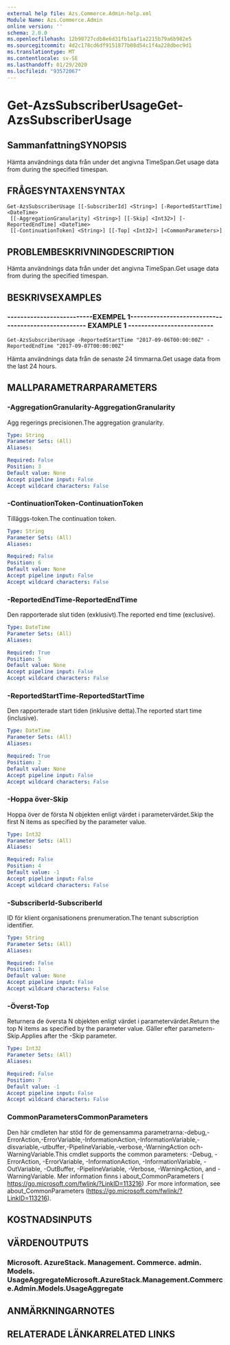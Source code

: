 ```yaml
---
external help file: Azs.Commerce.Admin-help.xml
Module Name: Azs.Commerce.Admin
online version: ''
schema: 2.0.0
ms.openlocfilehash: 12b98727cdb8e6d31fb1aaf1a2215b79a6b982e5
ms.sourcegitcommit: 4d2c178cd6df9151877b08d54c1f4a228dbec9d1
ms.translationtype: MT
ms.contentlocale: sv-SE
ms.lasthandoff: 01/29/2020
ms.locfileid: "93572067"
---
```

# <span data-ttu-id="4733c-101">Get-AzsSubscriberUsage</span><span class="sxs-lookup"><span data-stu-id="4733c-101">Get-AzsSubscriberUsage</span></span>

## <span data-ttu-id="4733c-102">Sammanfattning</span><span class="sxs-lookup"><span data-stu-id="4733c-102">SYNOPSIS</span></span>
<span data-ttu-id="4733c-103">Hämta användnings data från under det angivna TimeSpan.</span><span class="sxs-lookup"><span data-stu-id="4733c-103">Get usage data from during the specified timespan.</span></span>

## <span data-ttu-id="4733c-104">FRÅGESYNTAXEN</span><span class="sxs-lookup"><span data-stu-id="4733c-104">SYNTAX</span></span>

```
Get-AzsSubscriberUsage [[-SubscriberId] <String>] [-ReportedStartTime] <DateTime>
 [[-AggregationGranularity] <String>] [[-Skip] <Int32>] [-ReportedEndTime] <DateTime>
 [[-ContinuationToken] <String>] [[-Top] <Int32>] [<CommonParameters>]
```

## <span data-ttu-id="4733c-105">PROBLEMBESKRIVNING</span><span class="sxs-lookup"><span data-stu-id="4733c-105">DESCRIPTION</span></span>
<span data-ttu-id="4733c-106">Hämta användnings data från under det angivna TimeSpan.</span><span class="sxs-lookup"><span data-stu-id="4733c-106">Get usage data from during the specified timespan.</span></span>

## <span data-ttu-id="4733c-107">BESKRIVS</span><span class="sxs-lookup"><span data-stu-id="4733c-107">EXAMPLES</span></span>

### <span data-ttu-id="4733c-108">--------------------------EXEMPEL 1--------------------------</span><span class="sxs-lookup"><span data-stu-id="4733c-108">-------------------------- EXAMPLE 1 --------------------------</span></span>
```
Get-AzsSubscriberUsage -ReportedStartTime "2017-09-06T00:00:00Z" -ReportedEndTime "2017-09-07T00:00:00Z"
```

<span data-ttu-id="4733c-109">Hämta användnings data från de senaste 24 timmarna.</span><span class="sxs-lookup"><span data-stu-id="4733c-109">Get usage data from the last 24 hours.</span></span>

## <span data-ttu-id="4733c-110">MALLPARAMETRAR</span><span class="sxs-lookup"><span data-stu-id="4733c-110">PARAMETERS</span></span>

### <span data-ttu-id="4733c-111">-AggregationGranularity</span><span class="sxs-lookup"><span data-stu-id="4733c-111">-AggregationGranularity</span></span>
<span data-ttu-id="4733c-112">Agg regerings precisionen.</span><span class="sxs-lookup"><span data-stu-id="4733c-112">The aggregation granularity.</span></span>

```yaml
Type: String
Parameter Sets: (All)
Aliases: 

Required: False
Position: 3
Default value: None
Accept pipeline input: False
Accept wildcard characters: False
```

### <span data-ttu-id="4733c-113">-ContinuationToken</span><span class="sxs-lookup"><span data-stu-id="4733c-113">-ContinuationToken</span></span>
<span data-ttu-id="4733c-114">Tilläggs-token.</span><span class="sxs-lookup"><span data-stu-id="4733c-114">The continuation token.</span></span>

```yaml
Type: String
Parameter Sets: (All)
Aliases: 

Required: False
Position: 6
Default value: None
Accept pipeline input: False
Accept wildcard characters: False
```

### <span data-ttu-id="4733c-115">-ReportedEndTime</span><span class="sxs-lookup"><span data-stu-id="4733c-115">-ReportedEndTime</span></span>
<span data-ttu-id="4733c-116">Den rapporterade slut tiden (exklusivt).</span><span class="sxs-lookup"><span data-stu-id="4733c-116">The reported end time (exclusive).</span></span>

```yaml
Type: DateTime
Parameter Sets: (All)
Aliases: 

Required: True
Position: 5
Default value: None
Accept pipeline input: False
Accept wildcard characters: False
```

### <span data-ttu-id="4733c-117">-ReportedStartTime</span><span class="sxs-lookup"><span data-stu-id="4733c-117">-ReportedStartTime</span></span>
<span data-ttu-id="4733c-118">Den rapporterade start tiden (inklusive detta).</span><span class="sxs-lookup"><span data-stu-id="4733c-118">The reported start time (inclusive).</span></span>

```yaml
Type: DateTime
Parameter Sets: (All)
Aliases: 

Required: True
Position: 2
Default value: None
Accept pipeline input: False
Accept wildcard characters: False
```

### <span data-ttu-id="4733c-119">-Hoppa över</span><span class="sxs-lookup"><span data-stu-id="4733c-119">-Skip</span></span>
<span data-ttu-id="4733c-120">Hoppa över de första N objekten enligt värdet i parametervärdet.</span><span class="sxs-lookup"><span data-stu-id="4733c-120">Skip the first N items as specified by the parameter value.</span></span>

```yaml
Type: Int32
Parameter Sets: (All)
Aliases: 

Required: False
Position: 4
Default value: -1
Accept pipeline input: False
Accept wildcard characters: False
```

### <span data-ttu-id="4733c-121">-SubscriberId</span><span class="sxs-lookup"><span data-stu-id="4733c-121">-SubscriberId</span></span>
<span data-ttu-id="4733c-122">ID för klient organisationens prenumeration.</span><span class="sxs-lookup"><span data-stu-id="4733c-122">The tenant subscription identifier.</span></span>

```yaml
Type: String
Parameter Sets: (All)
Aliases: 

Required: False
Position: 1
Default value: None
Accept pipeline input: False
Accept wildcard characters: False
```

### <span data-ttu-id="4733c-123">-Överst</span><span class="sxs-lookup"><span data-stu-id="4733c-123">-Top</span></span>
<span data-ttu-id="4733c-124">Returnera de översta N objekten enligt värdet i parametervärdet.</span><span class="sxs-lookup"><span data-stu-id="4733c-124">Return the top N items as specified by the parameter value.</span></span>
<span data-ttu-id="4733c-125">Gäller efter parametern-Skip.</span><span class="sxs-lookup"><span data-stu-id="4733c-125">Applies after the -Skip parameter.</span></span>

```yaml
Type: Int32
Parameter Sets: (All)
Aliases: 

Required: False
Position: 7
Default value: -1
Accept pipeline input: False
Accept wildcard characters: False
```

### <span data-ttu-id="4733c-126">CommonParameters</span><span class="sxs-lookup"><span data-stu-id="4733c-126">CommonParameters</span></span>
<span data-ttu-id="4733c-127">Den här cmdleten har stöd för de gemensamma parametrarna:-debug,-ErrorAction,-ErrorVariable,-InformationAction,-InformationVariable,-disvariable,-utbuffer,-PipelineVariable,-verbose,-WarningAction och-WarningVariable.</span><span class="sxs-lookup"><span data-stu-id="4733c-127">This cmdlet supports the common parameters: -Debug, -ErrorAction, -ErrorVariable, -InformationAction, -InformationVariable, -OutVariable, -OutBuffer, -PipelineVariable, -Verbose, -WarningAction, and -WarningVariable.</span></span> <span data-ttu-id="4733c-128">Mer information finns i about_CommonParameters ( https://go.microsoft.com/fwlink/?LinkID=113216) .</span><span class="sxs-lookup"><span data-stu-id="4733c-128">For more information, see about_CommonParameters (https://go.microsoft.com/fwlink/?LinkID=113216).</span></span>

## <span data-ttu-id="4733c-129">KOSTNADS</span><span class="sxs-lookup"><span data-stu-id="4733c-129">INPUTS</span></span>

## <span data-ttu-id="4733c-130">VÄRDEN</span><span class="sxs-lookup"><span data-stu-id="4733c-130">OUTPUTS</span></span>

### <span data-ttu-id="4733c-131">Microsoft. AzureStack. Management. Commerce. admin. Models. UsageAggregate</span><span class="sxs-lookup"><span data-stu-id="4733c-131">Microsoft.AzureStack.Management.Commerce.Admin.Models.UsageAggregate</span></span>

## <span data-ttu-id="4733c-132">ANMÄRKNINGAR</span><span class="sxs-lookup"><span data-stu-id="4733c-132">NOTES</span></span>

## <span data-ttu-id="4733c-133">RELATERADE LÄNKAR</span><span class="sxs-lookup"><span data-stu-id="4733c-133">RELATED LINKS</span></span>


